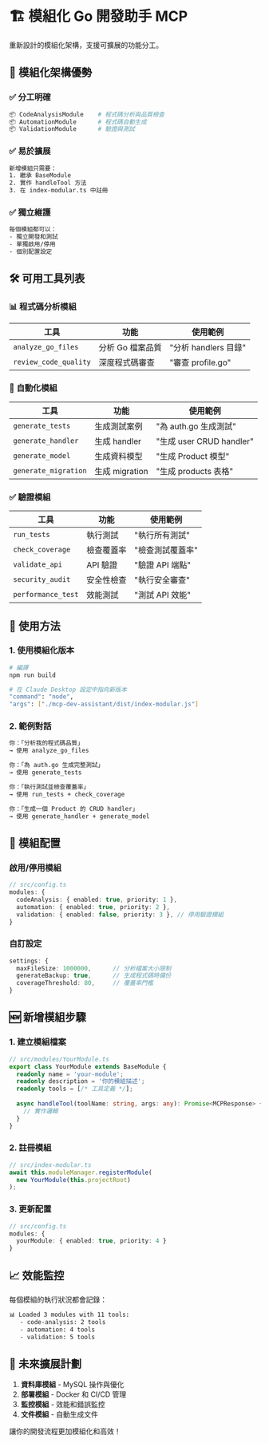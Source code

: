 # 🏗️ 模組化 Go 開發助手 MCP

重新設計的模組化架構，支援可擴展的功能分工。

## 🎯 **模組化架構優勢**

### ✅ **分工明確**
```bash
📦 CodeAnalysisModule    # 程式碼分析與品質檢查
📦 AutomationModule      # 程式碼自動生成
📦 ValidationModule      # 驗證與測試
```

### ✅ **易於擴展**
```bash
新增模組只需要：
1. 繼承 BaseModule
2. 實作 handleTool 方法  
3. 在 index-modular.ts 中註冊
```

### ✅ **獨立維護**
```bash
每個模組都可以：
- 獨立開發和測試
- 單獨啟用/停用
- 個別配置設定
```

## 🛠️ **可用工具列表**

### 📊 **程式碼分析模組**
| 工具 | 功能 | 使用範例 |
|------|------|----------|
| `analyze_go_files` | 分析 Go 檔案品質 | "分析 handlers 目錄" |
| `review_code_quality` | 深度程式碼審查 | "審查 profile.go" |

### 🤖 **自動化模組**
| 工具 | 功能 | 使用範例 |
|------|------|----------|
| `generate_tests` | 生成測試案例 | "為 auth.go 生成測試" |
| `generate_handler` | 生成 handler | "生成 user CRUD handler" |
| `generate_model` | 生成資料模型 | "生成 Product 模型" |
| `generate_migration` | 生成 migration | "生成 products 表格" |

### ✅ **驗證模組**
| 工具 | 功能 | 使用範例 |
|------|------|----------|
| `run_tests` | 執行測試 | "執行所有測試" |
| `check_coverage` | 檢查覆蓋率 | "檢查測試覆蓋率" |
| `validate_api` | API 驗證 | "驗證 API 端點" |
| `security_audit` | 安全性檢查 | "執行安全審查" |
| `performance_test` | 效能測試 | "測試 API 效能" |

## 🚀 **使用方法**

### **1. 使用模組化版本**
```bash
# 編譯
npm run build

# 在 Claude Desktop 設定中指向新版本
"command": "node",
"args": ["./mcp-dev-assistant/dist/index-modular.js"]
```

### **2. 範例對話**
```bash
你：「分析我的程式碼品質」
→ 使用 analyze_go_files

你：「為 auth.go 生成完整測試」  
→ 使用 generate_tests

你：「執行測試並檢查覆蓋率」
→ 使用 run_tests + check_coverage

你：「生成一個 Product 的 CRUD handler」
→ 使用 generate_handler + generate_model
```

## 🔧 **模組配置**

### **啟用/停用模組**
```typescript
// src/config.ts
modules: {
  codeAnalysis: { enabled: true, priority: 1 },
  automation: { enabled: true, priority: 2 },
  validation: { enabled: false, priority: 3 }, // 停用驗證模組
}
```

### **自訂設定**
```typescript
settings: {
  maxFileSize: 1000000,      // 分析檔案大小限制
  generateBackup: true,      // 生成程式碼時備份
  coverageThreshold: 80,     // 覆蓋率門檻
}
```

## 🆕 **新增模組步驟**

### **1. 建立模組檔案**
```typescript
// src/modules/YourModule.ts
export class YourModule extends BaseModule {
  readonly name = 'your-module';
  readonly description = '你的模組描述';
  readonly tools = [/* 工具定義 */];
  
  async handleTool(toolName: string, args: any): Promise<MCPResponse> {
    // 實作邏輯
  }
}
```

### **2. 註冊模組**
```typescript
// src/index-modular.ts
await this.moduleManager.registerModule(
  new YourModule(this.projectRoot)
);
```

### **3. 更新配置**
```typescript
// src/config.ts
modules: {
  yourModule: { enabled: true, priority: 4 }
}
```

## 📈 **效能監控**

每個模組的執行狀況都會記錄：
```bash
📊 Loaded 3 modules with 11 tools:
   - code-analysis: 2 tools
   - automation: 4 tools  
   - validation: 5 tools
```

## 🔄 **未來擴展計劃**

1. **資料庫模組** - MySQL 操作與優化
2. **部署模組** - Docker 和 CI/CD 管理
3. **監控模組** - 效能和錯誤監控
4. **文件模組** - 自動生成文件

讓你的開發流程更加模組化和高效！
